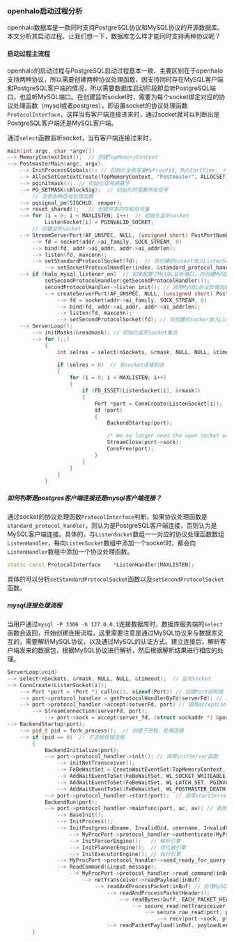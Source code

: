 ### openhalo启动过程分析
openhalo数据库是一款同时支持PostgreSQL协议和MySQL协议的开源数据库。本文分析其启动过程。让我们想一下，数据库怎么样才能同时支持两种协议呢？

#### 启动过程主流程
openhalo的启动过程与PostgreSQL启动过程基本一致，主要区别在于openhalo支持两种协议，所以需要创建两种协议处理函数，因支持同时存在MySQL客户端和PostgreSQL客户端的情况，所以需要数据库启动阶段即监听PostgreSQL端口，也监听MySQL端口。在创建监听socket时，需要为每个socket绑定对应的协议处理函数（mysql或者postgres），即设置socket的协议处理函数`ProtocolInterface`，这样当有客户端连接进来时，通过socket就可以判断出是PostgreSQL客户端还是MySQL客户端。

通过`select`函数监听socket，当有客户端连接过来时，
```c++
main(int argc, char *argv[])
--> MemoryContextInit();  // 创建TopMemoryContext
--> PostmasterMain(argc, argv);
    --> InitProcessGlobals(); // 初始化全局变量MyProcPid, MyStartTime， random seeds
    --> AllocSetContextCreate(TopMemoryContext, "Postmaster", ALLOCSET_DEFAULT_SIZES);  // 创建Postmaster内存上下文
    --> pqinitmask();  // 初始化信号屏蔽字
	--> PG_SETMASK(&BlockSig);  // 初始化时阻塞所有信号
        // 注册各种信号处理函数
    --> pqsignal_pm(SIGCHLD, reaper); 
    --> reset_shared();   // 创建共享内存和信号量
    --> for (i = 0; i < MAXLISTEN; i++)  // 初始化监听socket
		    ListenSocket[i] = PGINVALID_SOCKET;
        // 创建监听socket
    --> StreamServerPort(AF_UNSPEC, NULL, (unsigned short) PostPortNumber, NULL, ListenSocket, MAXLISTEN);
        --> fd = socket(addr->ai_family, SOCK_STREAM, 0)
        --> bind(fd, addr->ai_addr, addr->ai_addrlen);
        --> listen(fd, maxconn);
        --> setStandardProtocolSocket(fd);  // 将创建的socket放人ListenSocket数组中，这里创建的是标准PostgreSQL协议，
            --> setSocketProtocolHandler(index, &standard_protocol_handler); // 设置socket的协议处理函数，是PostgreSQL协议还是MySQL协议处理函数
    --> if (halo_mysql_listener_on)  // 如果配置了MySQL监听端口，则创建MySQL监听socket
            setSecondProtocolHandler(getSecondProtocolHandler());
            secondProtocolHandler->listen_init(); // 调用MySQL协议处理函数的初始化函数initListen(void)
            --> createServerPort(AF_UNSPEC, NULL, (unsigned short) PostMySQLPortNumber, NULL, &protocolHandler); // 创建MySQL监听socket
                --> fd = socket(addr->ai_family, SOCK_STREAM, 0)
                --> bind(fd, addr->ai_addr, addr->ai_addrlen);
                --> listen(fd, maxconn);
                --> setSecondProtocolSocket(fd); // 将创建的socker放入ListenSocket数组中，这里创建的是MySQL协议，
    --> ServerLoop();
        --> initMasks(&readmask); // 初始化监听socket集合
        --> for (;;)
            {
                int selres = select(nSockets, &rmask, NULL, NULL, &timeout); // 多路复用监听socket，阻塞在这里，直到有socket连接到达

                if (selres > 0)  // 有socket连接到达
                {
                    for (i = 0; i < MAXLISTEN; i++)
			        {
                        if (FD_ISSET(ListenSocket[i], &rmask))
                        {
                            Port *port = ConnCreate(ListenSocket[i]);
                            if (port)
                            { 
                                BackendStartup(port);

                                /* We no longer need the open socket or port structure in this process*/
                                StreamClose(port->sock);
                                ConnFree(port);
                            }
                        }
                    }
                }
            }
```

##### 如何判断是postgres客户端连接还是mysql客户端连接？
通过socket的协议处理函数`ProtocolInterface`判断，如果协议处理函数是`standard_protocol_handler`，则认为是PostgreSQL客户端连接，否则认为是MySQL客户端连接。具体的，与`ListenSocket`数组一一对应的协议处理函数数组`ListenHandler`，每向`ListenSocket`数组中添加一个socket时，都会向`ListenHandler`数组中添加一个协议处理函数。
```c++
static const ProtocolInterface    *ListenHandler[MAXLISTEN];
```
具体的可以分析`setStandardProtocolSocket`函数以及`setSecondProtocolSocket`函数。


##### mysql连接处理流程
当用户通过`mysql -P 3306 -h 127.0.0.1`连接数据库时，数据库服务端的`select`函数会返回，开始创建连接流程。这里需要注意是通过MySQL协议来与数据库交互的，需要解析MySQL协议，以及通过MySQL的认证方式。建立连接后，解析客户端发来的数据包，根据MySQL协议进行解析，然后根据解析结果进行相应的处理。

```c++
ServerLoop(void)
--> select(nSockets, &rmask, NULL, NULL, &timeout);  // 监听socket
--> ConnCreate(ListenSocket[i]);
    --> Port *port = (Port *) calloc(1, sizeof(Port)) // 创建Port结构体
    --> port->protocol_handler = getProtocolHandlerByFd(serverFd); // 获取socket对应的协议处理函数, 这里的protocol_handler为openhalo新增的字段，postgres中没有该字段
    --> port->protocol_handler->accept(serverFd, port) // 调用acceptConn函数
        --> StreamConnection(serverFd, port);
            --> port->sock = accept(server_fd, (struct sockaddr *) &port->raddr.addr, &port->raddr.salen)
--> BackendStartup(port);
    --> pid_t pid = fork_process();  // 创建子进程，处理连接
    --> if (pid == 0)  // 子进程处理连接    
        {
            BackendInitialize(port);
            --> port->protocol_handler->init(); // 调用initServer函数
                --> initNetTransceiver();
                --> FeBeWaitSet = CreateWaitEventSet(TopMemoryContext, 3); // 创建等待事件集合
                --> AddWaitEventToSet(FeBeWaitSet, WL_SOCKET_WRITEABLE, MyProcPort->sock, NULL, NULL);  // 添加等待事件,套接字可写事件
                --> AddWaitEventToSet(FeBeWaitSet, WL_LATCH_SET, PGINVALID_SOCKET, MyLatch, NULL);
                --> AddWaitEventToSet(FeBeWaitSet, WL_POSTMASTER_DEATH, PGINVALID_SOCKET, NULL, NULL);
            --> port->protocol_handler->start(port);  // 调用startServer函数
            BackendRun(port);
            --> port->protocol_handler->mainfunc(port, ac, av); // 调用 PostgresMain函数
                --> BaseInit();
                --> InitProcess();
                --> InitPostgres(dbname, InvalidOid, username, InvalidOid, NULL, false);
                    --> MyProcPort->protocol_handler->authenticate(MyProcPort, &username);  // 客户端认证
                    --> InitParserEngine();   // 解析引擎
                    --> InitPlannerEngine();  // 优化器引擎
                    --> InitExecutorEngine(); // 执行引擎
                --> MyProcPort->protocol_handler->send_ready_for_query(whereToSendOutput)
                --> ReadCommand(&input_message);
                    --> MyProcPort->protocol_handler->read_command(inBuf);
                        --> netTransceiver->readPayload(inBuf)
                            --> readAndProcessPacket(inBuf) // 处理MySQL协议包
                                --> readAndProcessPacketHeader();
                                    --> readBytes(buff, EACH_PACKET_HEARDER_LENGTH)
                                        --> secure_read(netTransceiver->mysPort, buff, len);
                                            --> secure_raw_read(port, ptr, len);
                                                --> recv(port->sock, ptr, len, 0);
                                --> readPacketPayload(inBuf, payloadLen);
        }

```